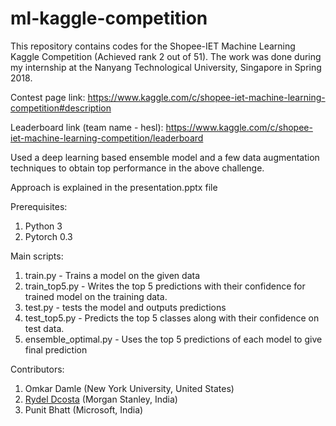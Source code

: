 # ml-kaggle-competition
This repository contains codes for the Shopee-IET Machine Learning Kaggle Competition (Achieved rank 2 out of 51). The work was done during my internship at the Nanyang Technological University, Singapore in Spring 2018.

Contest page link: https://www.kaggle.com/c/shopee-iet-machine-learning-competition#description

Leaderboard link (team name - hesl): https://www.kaggle.com/c/shopee-iet-machine-learning-competition/leaderboard

Used a deep learning based ensemble model and a few data augmentation techniques to obtain top performance in the above challenge.

Approach is explained in the presentation.pptx file

Prerequisites:
1. Python 3
2. Pytorch 0.3

Main scripts:
1. train.py - Trains a model on the given data
2. train_top5.py - Writes the top 5 predictions with their confidence for trained model on the training data.
3. test.py - tests the model and outputs predictions
4. test_top5.py - Predicts the top 5 classes along with their confidence on test data.
5. ensemble_optimal.py - Uses the top 5 predictions of each model to give final prediction

Contributors: 
1. Omkar Damle (New York University, United States)
2. [Rydel Dcosta](https://github.com/rydeldcosta) (Morgan Stanley, India)
3. Punit Bhatt (Microsoft, India)
